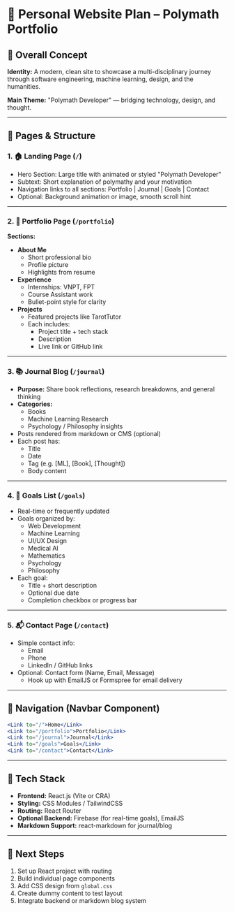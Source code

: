 # 🧠 Personal Website Plan – Polymath Portfolio

## 🔷 Overall Concept

**Identity:** A modern, clean site to showcase a multi-disciplinary journey through software engineering, machine learning, design, and the humanities.

**Main Theme:** "Polymath Developer" — bridging technology, design, and thought.

---

## 🔷 Pages & Structure

### 1. 🏠 Landing Page (`/`)
- Hero Section: Large title with animated or styled "Polymath Developer"
- Subtext: Short explanation of polymathy and your motivation
- Navigation links to all sections: Portfolio | Journal | Goals | Contact
- Optional: Background animation or image, smooth scroll hint

---

### 2. 💼 Portfolio Page (`/portfolio`)
**Sections:**
- **About Me**
  - Short professional bio
  - Profile picture
  - Highlights from resume
- **Experience**
  - Internships: VNPT, FPT
  - Course Assistant work
  - Bullet-point style for clarity
- **Projects**
  - Featured projects like TarotTutor
  - Each includes:
    - Project title + tech stack
    - Description
    - Live link or GitHub link

---

### 3. 📚 Journal Blog (`/journal`)
- **Purpose:** Share book reflections, research breakdowns, and general thinking
- **Categories:**
  - Books
  - Machine Learning Research
  - Psychology / Philosophy insights
- Posts rendered from markdown or CMS (optional)
- Each post has:
  - Title
  - Date
  - Tag (e.g. [ML], [Book], [Thought])
  - Body content

---

### 4. 🎯 Goals List (`/goals`)
- Real-time or frequently updated
- Goals organized by:
  - Web Development
  - Machine Learning
  - UI/UX Design
  - Medical AI
  - Mathematics
  - Psychology
  - Philosophy
- Each goal:
  - Title + short description
  - Optional due date
  - Completion checkbox or progress bar

---

### 5. 📬 Contact Page (`/contact`)
- Simple contact info:
  - Email
  - Phone
  - LinkedIn / GitHub links
- Optional: Contact form (Name, Email, Message)
  - Hook up with EmailJS or Formspree for email delivery

---

## 🔷 Navigation (Navbar Component)
```jsx
<Link to="/">Home</Link>
<Link to="/portfolio">Portfolio</Link>
<Link to="/journal">Journal</Link>
<Link to="/goals">Goals</Link>
<Link to="/contact">Contact</Link>
```

---

## 🔷 Tech Stack

- **Frontend:** React.js (Vite or CRA)
- **Styling:** CSS Modules / TailwindCSS
- **Routing:** React Router
- **Optional Backend:** Firebase (for real-time goals), EmailJS
- **Markdown Support:** react-markdown for journal/blog

---

## 🔷 Next Steps
1. Set up React project with routing
2. Build individual page components
3. Add CSS design from `global.css`
4. Create dummy content to test layout
5. Integrate backend or markdown blog system

